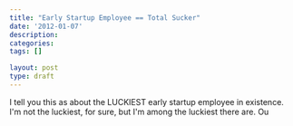 ```yaml
---
title: "Early Startup Employee == Total Sucker"
date: '2012-01-07'
description:
categories:
tags: []

layout: post
type: draft
---
```

I tell you this as about the LUCKIEST early startup employee in existence. I'm not the luckiest, for sure, but I'm among the luckiest there are. Ou